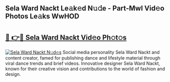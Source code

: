 ## Sela Ward Nackt Le𝚊k𝚎d N𝚞𝚍e - Part-MwI Vid𝚎o Photos Le𝚊ks WwHOD

# <h2><a href="http://fb9awnc.evod.top/?m=Sela+Ward+Nackt">🔗 👉🔴 Sela Ward Nackt Vid𝚎o Ph𝚘t𝚘s</a></h2>

[![Sela Ward Nackt N𝚞d𝚎s](https://i.imgur.com/8V9OHl7.gif)](http://fb9awnc.evod.top/?m=Sela+Ward+Nackt)
Social media personality Sela Ward Nackt and content creator, famed for publishing dance and lifestyle material through viral dance trends and brief videos. Innovative designer Sela Ward Nackt, known for their creative vision and contributions to the world of fashion and design. 
